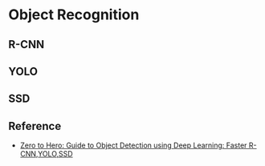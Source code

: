 
# Object Recognition

## R-CNN

## YOLO

## SSD

## Reference

  * [Zero to Hero: Guide to Object Detection using Deep Learning: Faster R-CNN,YOLO,SSD](https://cv-tricks.com/object-detection/faster-r-cnn-yolo-ssd/)
